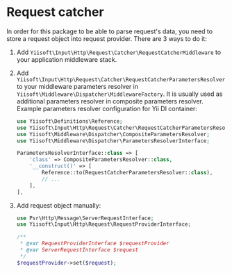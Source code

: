 # Request catcher

In order for this package to be able to parse request's data, you need to store a request object into request provider. 
There are 3 ways to do it:

1) Add `Yiisoft\Input\Http\Request\Catcher\RequestCatcherMiddleware` to your application middleware stack.

2) Add `Yiisoft\Input\Http\Request\Catcher\RequestCatcherParametersResolver` to your middleware parameters resolver
   in `Yiisoft\Middleware\Dispatcher\MiddlewareFactory`. It is usually used as additional parameters resolver in 
   composite parameters resolver. Example parameters resolver configuration for Yii DI container:

    ```php
    use Yiisoft\Definitions\Reference;
    use Yiisoft\Input\Http\Request\Catcher\RequestCatcherParametersResolver;
    use Yiisoft\Middleware\Dispatcher\CompositeParametersResolver;
    use Yiisoft\Middleware\Dispatcher\ParametersResolverInterface;
    
    ParametersResolverInterface::class => [
        'class' => CompositeParametersResolver::class,
        '__construct()' => [
            Reference::to(RequestCatcherParametersResolver::class),
            // ...
        ],
    ],
    ```

3) Add request object manually:

    ```php
    use Psr\Http\Message\ServerRequestInterface;
    use Yiisoft\Input\Http\Request\RequestProviderInterface;
    
    /** 
     * @var RequestProviderInterface $requestProvider
     * @var ServerRequestInterface $request
     */
    $requestProvider->set($request);
    ```
